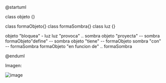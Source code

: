 @startuml

class objeto {}

class formaObjeto{}
class formaSombra{}
class luz {}

objeto "bloquea" - luz
luz "provoca" .. sombra
objeto "proyecta" -- sombra
formaObjeto"define" -- sombra
objeto "tiene" -- formaObjeto
sombra "con" -- formaSombra
formaObjeto "en funcion de" .. formaSombra

@enduml

Imagen:



![image](https://github.com/juanjoc711/23-24-idsw1/assets/114565115/cbe4977f-c195-4493-86ca-a75b1b538031)



